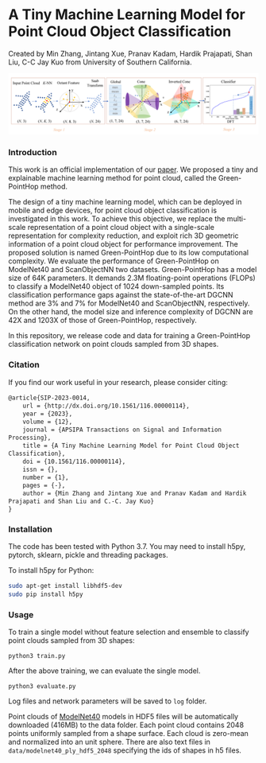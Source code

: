 # A Tiny Machine Learning Model for Point Cloud Object Classification
Created by Min Zhang, Jintang Xue, Pranav Kadam, Hardik Prajapati, Shan Liu, C-C Jay Kuo from University of Southern California.

![introduction](https://github.com/jintangx/Green-PointHop/blob/master/doc/intro.png)

### Introduction
This work is an official implementation of our [paper](http://dx.doi.org/10.1561/116.00000114). We proposed a tiny and explainable machine learning method for point cloud, called the Green-PointHop method.

The design of a tiny machine learning model, which can be deployed in mobile and edge devices, for point cloud object classification is investigated in this work. To achieve this objective, we replace the multi-scale representation of a point cloud object with a single-scale representation for complexity reduction, and exploit rich 3D geometric information of a point cloud object for performance improvement. The proposed solution is named Green-PointHop due to its low computational complexity. We evaluate the performance of Green-PointHop on ModelNet40 and ScanObjectNN two datasets. Green-PointHop has a model size of 64K parameters. It demands 2.3M floating-point operations (FLOPs) to classify a ModelNet40 object of 1024 down-sampled points. Its classification performance gaps against the state-of-the-art DGCNN method are 3% and 7% for ModelNet40 and ScanObjectNN, respectively. On the other hand, the model size and inference complexity of DGCNN are 42X and 1203X of those of Green-PointHop, respectively.

In this repository, we release code and data for training a Green-PointHop classification network on point clouds sampled from 3D shapes.

### Citation
If you find our work useful in your research, please consider citing:

    @article{SIP-2023-0014,
        url = {http://dx.doi.org/10.1561/116.00000114},
        year = {2023},
        volume = {12},
        journal = {APSIPA Transactions on Signal and Information Processing},
        title = {A Tiny Machine Learning Model for Point Cloud Object Classification},
        doi = {10.1561/116.00000114},
        issn = {},
        number = {1},
        pages = {-},
        author = {Min Zhang and Jintang Xue and Pranav Kadam and Hardik Prajapati and Shan Liu and C.-C. Jay Kuo}
    }
    
### Installation

The code has been tested with Python 3.7. You may need to install h5py, pytorch, sklearn, pickle and threading packages.

To install h5py for Python:
```bash
sudo apt-get install libhdf5-dev
sudo pip install h5py
```

### Usage
To train a single model without feature selection and ensemble to classify point clouds sampled from 3D shapes:

    python3 train.py

After the above training, we can evaluate the single model.

    python3 evaluate.py

Log files and network parameters will be saved to `log` folder.

Point clouds of <a href="http://modelnet.cs.princeton.edu/" target="_blank">ModelNet40</a> models in HDF5 files will be automatically downloaded (416MB) to the data folder. Each point cloud contains 2048 points uniformly sampled from a shape surface. Each cloud is zero-mean and normalized into an unit sphere. There are also text files in `data/modelnet40_ply_hdf5_2048` specifying the ids of shapes in h5 files.
